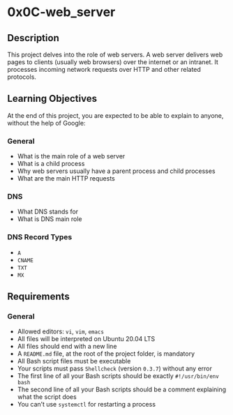 # 0x0C-web_server

## Description
This project delves into the role of web servers. A web server delivers web pages to clients (usually web browsers) over the internet or an intranet. It processes incoming network requests over HTTP and other related protocols.

## Learning Objectives
At the end of this project, you are expected to be able to explain to anyone, without the help of Google:
### General
* What is the main role of a web server
* What is a child process
* Why web servers usually have a parent process and child processes
* What are the main HTTP requests
### DNS
* What DNS stands for
* What is DNS main role
### DNS Record Types
* `A`
* `CNAME`
* `TXT`
* `MX`

## Requirements
### General
* Allowed editors: `vi`, `vim`, `emacs`
* All files will be interpreted on Ubuntu 20.04 LTS
* All files should end with a new line
* A `README.md` file, at the root of the project folder, is mandatory
* All Bash script files must be executable
* Your scripts must pass `Shellcheck` (version `0.3.7`) without any error
* The first line of all your Bash scripts should be exactly `#!/usr/bin/env bash`
* The second line of all your Bash scripts should be a comment explaining what the script does
* You can’t use `systemctl` for restarting a process
